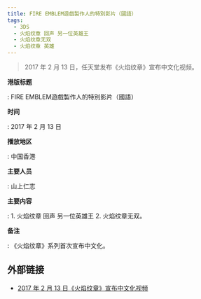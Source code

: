 ```yaml
---
title: FIRE EMBLEM遊戲製作人的特別影片（國語）
tags:
  - 3DS
  - 火焰纹章 回声 另一位英雄王
  - 火焰纹章无双
  - 火焰纹章 英雄
---
```


> 2017 年 2 月 13 日，任天堂发布《火焰纹章》宣布中文化视频。

**港版标题**

:   FIRE EMBLEM遊戲製作人的特別影片（國語）

**时间**

:   2017 年 2 月 13 日

**播放地区**

:   中国香港

**主要人员**

:   山上仁志

**主要内容**

:   1. 火焰纹章 回声 另一位英雄王
    2. 火焰纹章无双。

**备注**

:   《火焰纹章》系列首次宣布中文化。

## 外部链接

- [2017 年 2 月 13 日《火焰纹章》宣布中文化视频](https://www.bilibili.com/video/BV1gJ411B7t1/)
